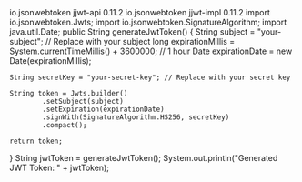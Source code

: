 <dependency>
    <groupId>io.jsonwebtoken</groupId>
    <artifactId>jjwt-api</artifactId>
    <version>0.11.2</version>
</dependency>
<dependency>
    <groupId>io.jsonwebtoken</groupId>
    <artifactId>jjwt-impl</artifactId>
    <version>0.11.2</version>
</dependency>
import io.jsonwebtoken.Jwts;
import io.jsonwebtoken.SignatureAlgorithm;
import java.util.Date;
public String generateJwtToken() {
    String subject = "your-subject"; // Replace with your subject
    long expirationMillis = System.currentTimeMillis() + 3600000; // 1 hour
    Date expirationDate = new Date(expirationMillis);

    String secretKey = "your-secret-key"; // Replace with your secret key

    String token = Jwts.builder()
            .setSubject(subject)
            .setExpiration(expirationDate)
            .signWith(SignatureAlgorithm.HS256, secretKey)
            .compact();

    return token;
}
String jwtToken = generateJwtToken();
System.out.println("Generated JWT Token: " + jwtToken);
